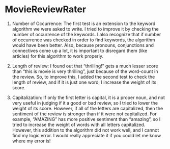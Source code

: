# MovieReviewRater

1. Number of Occurrence: The first test is an extension to the keyword algorithm we were asked to write. I tried to improve it by checking the number of occurrence of the keywords. I also recognize that if number of occurrence was checked in order to find keywords, the algorithm would have been better. Also, because pronouns, conjunctions and connectives come up a lot, it is important to disregard them (like articles) for this algorithm to work properly.

2. Length of review: I found out that “thrilling!” gets a much lesser score than “this is movie is very thrilling”, just because of the word-count in the review. So, to improve this, I added the second test to check the length of review, and if it is just one word, I increase the weight of its score.

3. Capitalization: If only the first letter is capital, it is a proper noun, and not very useful in judging if it a good or bad review, so I tried to lower the weight of its score. However, if all of the letters are capitalized, then the sentiment of the review is stronger than if it were not capitalized. For example, “AMAZING” has more positive sentiment than “amazing”, so I tried to increase the weight of words with all letters capitalized. However, this addition to the algorithm did not work well, and I cannot find my logic error. I would really appreciate it if you could let me know where my error is!



